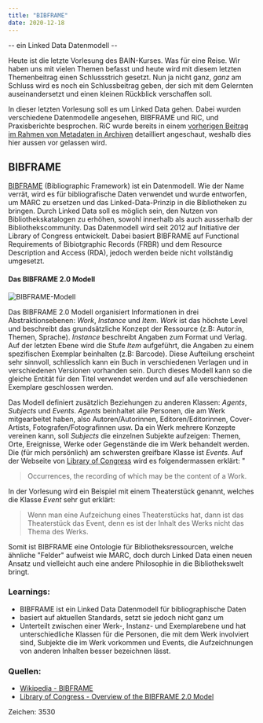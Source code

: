 ```yaml
---
title: "BIBFRAME"
date: 2020-12-18
---
```




-- ein Linked Data Datenmodell --

Heute ist die letzte Vorlesung des BAIN-Kurses. Was für eine Reise. Wir haben uns mit vielen Themen befasst und heute wird mit diesem letzten Themenbeitrag einen Schlussstrich gesetzt. Nun ja nicht ganz, _ganz_ am Schluss wird es noch ein Schlussbeitrag geben, der sich mit dem Gelernten auseinandersetzt und einen kleinen Rückblick verschaffen soll.

In dieser letzten Vorlesung soll es um Linked Data gehen. Dabei wurden verschiedene Datenmodelle angesehen, BIBFRAME und RiC, und Praxisberichte besprochen. RiC wurde bereits in einem [vorherigen Beitrag im Rahmen von Metadaten in Archiven](https://tinablabla.github.io/bainotes/2020/10/09/Metadaten-im-Archiv.html) detailliert angeschaut, weshalb dies hier aussen vor gelassen wird.

## BIBFRAME
[BIBFRAME](https://www.loc.gov/bibframe/) (Bibliographic Framework) ist ein Datenmodell. Wie der Name verrät, wird es für bibliografische Daten verwendet und wurde entworfen, um MARC zu ersetzen und das Linked-Data-Prinzip in die Bibliotheken zu bringen. Durch Linked Data soll es möglich sein, den Nutzen von  Bibliothekskatalogen zu erhöhen, sowohl innerhalb als auch ausserhalb der Bibliothekscommunity. Das Datenmodell wird seit 2012 auf Initiative der Library of Congress entwickelt. Dabei basiert BIBFRAME auf Functional Requirements of Bibiotgraphic Records (FRBR) und dem Resource Description and Access (RDA), jedoch werden beide nicht vollständig umgesetzt.

#### Das BIBFRAME 2.0 Modell

![BIBFRAME-Modell]({{site.baseurl}}/pictures/BIBFRAME.png)

Das BIBFRAME 2.0 Modell organisiert Informationen in drei Abstraktionsebenen: _Work_, _Instance_ und _Item_.
_Work_ ist das höchste Level und beschreibt das grundsätzliche Konzept der Ressource (z.B: Autor:in, Themen, Sprache). _Instance_ beschreibt Angaben zum Format und Verlag. Auf der letzten Ebene wird die Stufe _Item_ aufgeführt, die Angaben zu einem spezifischen Exemplar beinhalten (z.B: Barcode). Diese Aufteilung erscheint sehr sinnvoll, schliesslich kann ein Buch in verschiedenen Verlagen und in verschiedenen Versionen vorhanden sein. Durch dieses Modell kann so die gleiche Entität für den Titel verwendet werden und auf alle verschiedenen Exemplare geschlossen werden.

Das Modell definiert zusätzlich Beziehungen zu anderen Klassen: _Agents_, _Subjects_ und _Events_. _Agents_ beinhaltet alle Personen, die am Werk mitgearbeitet haben, also Autoren/Autorinnen, Editoren/Editorinnen, Cover-Artists, Fotografen/Fotografinnen usw. Da ein Werk mehrere Konzepte vereinen kann, soll _Subjects_ die einzelnen Subjekte aufzeigen: Themen, Orte, Ereignisse, Werke oder Gegenstände die im Werk behandelt werden. Die (für mich persönlich) am schwersten greifbare Klasse ist _Events_. Auf der Webseite von [Library of Congress](https://www.loc.gov/bibframe/docs/bibframe2-model.html) wird es folgendermassen erklärt: "
>Occurrences, the recording of which may be the content of a Work.

In der Vorlesung wird ein Beispiel mit einem Theaterstück genannt, welches die Klasse _Event_ sehr gut erklärt:
>Wenn man eine Aufzeichung eines Theaterstücks hat, dann ist das Theaterstück das Event, denn es ist der Inhalt des Werks nicht das Thema des Werks.

Somit ist BIBFRAME eine Ontologie für Bibliotheksressourcen, welche ähnliche "Felder" aufweist wie MARC, doch durch Linked Data einen neuen Ansatz und vielleicht auch eine andere Philosophie in die Bibliothekswelt bringt.


### Learnings:
- BIBFRAME ist ein Linked Data Datenmodell für bibliographische Daten
- basiert auf aktuellen Standards, setzt sie jedoch nicht ganz um
- Unterteilt zwischen einer Werk-, Instanz- und Exemplarebene und hat unterschiedliche Klassen für die Personen, die mit dem Werk involviert sind, Subjekte die im Werk vorkommen und Events, die Aufzeichnungen von anderen Inhalten besser bezeichnen lässt.

### Quellen:
- [Wikipedia - BIBFRAME](https://de.wikipedia.org/wiki/BIBFRAME)
- [Library of Congress - Overview of the BIBFRAME 2.0 Model](https://www.loc.gov/bibframe/docs/bibframe2-model.html)

Zeichen: 3530
